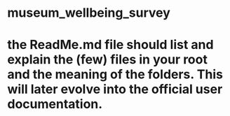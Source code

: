 # museum_wellbeing_survey
# the ReadMe.md file should list and explain the (few) files in your root and the meaning of the folders. This will later evolve into the official user documentation.
